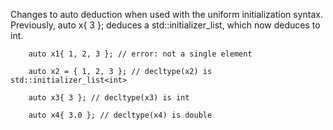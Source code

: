Changes to auto deduction when used with the uniform initialization syntax. 
Previously, auto x{ 3 }; deduces a std::initializer_list<int>, which now deduces to int.

        auto x1{ 1, 2, 3 }; // error: not a single element
        
        auto x2 = { 1, 2, 3 }; // decltype(x2) is std::initializer_list<int>
        
        auto x3{ 3 }; // decltype(x3) is int
        
        auto x4{ 3.0 }; // decltype(x4) is double
